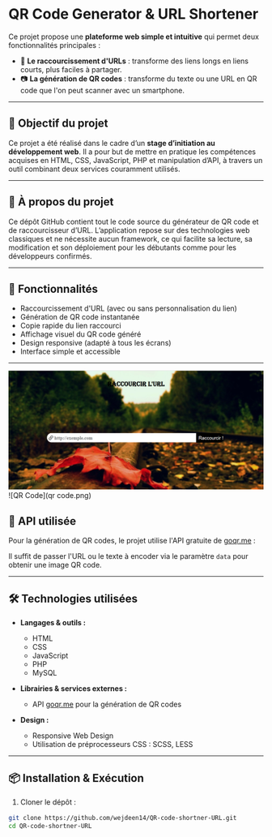 # QR Code Generator & URL Shortener

Ce projet propose une **plateforme web simple et intuitive** qui permet deux fonctionnalités principales :

- 🔗 **Le raccourcissement d'URLs** : transforme des liens longs en liens courts, plus faciles à partager.
- 📷 **La génération de QR codes** : transforme du texte ou une URL en QR code que l'on peut scanner avec un smartphone.

---

## 🧠 Objectif du projet

Ce projet a été réalisé dans le cadre d’un **stage d’initiation au développement web**. Il a pour but de mettre en pratique les compétences acquises en HTML, CSS, JavaScript, PHP et manipulation d’API, à travers un outil combinant deux services couramment utilisés.

---

## 🧾 À propos du projet

Ce dépôt GitHub contient tout le code source du générateur de QR code et de raccourcisseur d’URL. L’application repose sur des technologies web classiques et ne nécessite aucun framework, ce qui facilite sa lecture, sa modification et son déploiement pour les débutants comme pour les développeurs confirmés.

---

## 🚀 Fonctionnalités

- Raccourcissement d'URL (avec ou sans personnalisation du lien)
- Génération de QR code instantanée
- Copie rapide du lien raccourci
- Affichage visuel du QR code généré
- Design responsive (adapté à tous les écrans)
- Interface simple et accessible

---
![Background](background.png)
![QR Code](qr code.png)
## 🔗 API utilisée

Pour la génération de QR codes, le projet utilise l'API gratuite de [goqr.me](https://goqr.me/api/) :


Il suffit de passer l'URL ou le texte à encoder via le paramètre `data` pour obtenir une image QR code.

---

## 🛠️ Technologies utilisées

- **Langages & outils :**
  - HTML
  - CSS
  - JavaScript
  - PHP
  - MySQL

- **Librairies & services externes :**
  - API [goqr.me](https://goqr.me/api/) pour la génération de QR codes

- **Design :**
  - Responsive Web Design
  - Utilisation de préprocesseurs CSS : SCSS, LESS

---

## 📦 Installation & Exécution

1. Cloner le dépôt :

```bash
git clone https://github.com/wejdeen14/QR-code-shortner-URL.git
cd QR-code-shortner-URL
